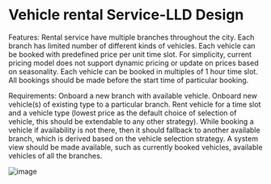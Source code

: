 # Vehicle rental Service-LLD Design

Features:
Rental service have multiple branches throughout the city.
Each branch has limited number of different kinds of vehicles. 
Each vehicle can be booked with predefined price per unit time slot. For simplicity, current pricing model does not support dynamic pricing or update on prices based on seasonality.
Each vehicle can be booked in multiples of 1 hour time slot.
All bookings should be made before the start time of particular booking.

Requirements:
Onboard a new branch with available vehicle.
Onboard new vehicle(s) of existing type to a particular branch.
Rent vehicle for a time slot and a vehicle type (lowest price as the default choice of selection of vehicle, this should be extendable to any other strategy). While booking a vehicle if availability is not there, then it should fallback to another available branch, which is derived based on the vehicle selection strategy.
A system view should be made available, such as currently booked vehicles, available vehicles of all the branches.
 
![image](https://github.com/user-attachments/assets/f18ec8af-044d-4333-ba87-a565e43ea2c5)
